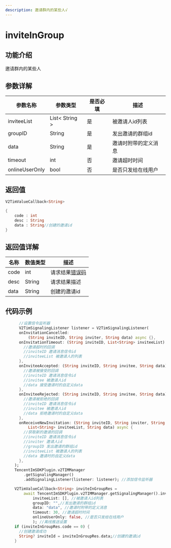 ```yaml
---
description: 邀请群内的某些人√
---
```


# inviteInGroup

## 功能介绍

邀请群内的某些人

## 参数详解

| 参数名称           | 参数类型           | 是否必填 | 描述         |
| -------------- | -------------- | ---- | ---------- |
| inviteeList    | List< String > | 是    | 被邀请人id列表   |
| groupID        | String         | 是    | 发出邀请的群组id  |
| data           | String         | 是    | 邀请时附带的定义消息 |
| timeout        | int            | 否    | 邀请超时时间     |
| onlineUserOnly | bool           | 否    | 是否只发给在线用户  |

## 返回值

```dart
V2TimValueCallback<String>

{
    code : int
    desc : String
    data : String//创建的邀请id
}
```

## 返回值详解

| 名称   | 数值类型   | 描述                                                             |
| ---- | ------ | -------------------------------------------------------------- |
| code | int    | 请求结果[错误码](https://cloud.tencent.com/document/product/269/1671) |
| desc | String | 请求结果描述                                                         |
| data | String | 创建的邀请id                                                        |

## 代码示例  &#x20;

```dart
      //设置信令监听器
      V2TimSignalingListener listener = V2TimSignalingListener(
      onInvitationCancelled:
          (String inviteID, String inviter, String data) async {},
      onInvitationTimeout: (String inviteID, List<String> inviteeList) async {
        //邀请超时的回调
        //inviteID 邀请消息信令id
        //inviteeList 被邀请人的列表
      },
      onInviteeAccepted: (String inviteID, String invitee, String data) async {
        //邀请被接受的回调
        //inviteID 邀请消息信令id
        //invitee 被邀请人id
        //data 接受邀请时的自定义data
      },
      onInviteeRejected: (String inviteID, String invitee, String data) async {
        //邀请被拒绝的回调
        //inviteID 邀请消息信令id
        //invitee 被邀请人id
        //data 拒绝邀请时的自定义data
      },
      onReceiveNewInvitation: (String inviteID, String inviter, String groupID,
          List<String> inviteeList, String data) async {
        //获取新的邀请的回调
        //inviteID 邀请消息信令id
        //inviter 邀请人id
        //groupID 发出邀请的群组id
        //inviteeList 被邀请人的列表
        //data 邀请时的自定义data
      },
    );
    TencentImSDKPlugin.v2TIMManager
        .getSignalingManager()
        .addSignalingListener(listener: listener); //添加信令监听器

    V2TimValueCallback<String> inviteInGroupRes =
        await TencentImSDKPlugin.v2TIMManager.getSignalingManager().inviteInGroup(
            inviteeList: [], //被邀请人id列表
            groupID: "",//发出邀请的群组id
            data: "data", //邀请时附带的定义消息
            timeout: 30, //邀请超时时间
            onlineUserOnly: false, //是否只发给在线用户
            ); //离线推送设置
    if (inviteInGroupRes.code == 0) {
      //创建邀请成功
      String? inviteId = inviteInGroupRes.data;//创建的邀请id
    }
```
